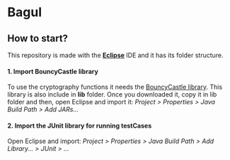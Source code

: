 # Bagul
## How to start?
This repository is made with the [**Eclipse**](https://www.eclipse.org/) IDE and it has its folder structure.
#### 1. Import BouncyCastle library
To use the cryptography functions it needs the [BouncyCastle library](https://www.bouncycastle.org/latest_releases.html). This library is also include in **lib** folder.
Once you downloaded it, copy it in lib folder and then, open Eclipse and import it: _Project > Properties > Java Build Path > Add JARs..._
#### 2. Import the JUnit library for running testCases
Open Eclipse and import: _Project > Properties > Java Build Path > Add Library... > JUnit > ..._
